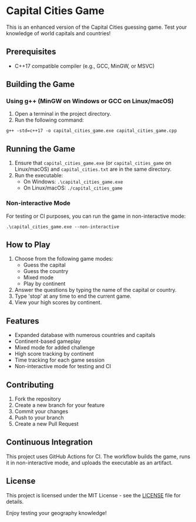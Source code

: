 # Capital Cities Game

This is an enhanced version of the Capital Cities guessing game. Test your knowledge of world capitals and countries!

## Prerequisites

- C++17 compatible compiler (e.g., GCC, MinGW, or MSVC)

## Building the Game

### Using g++ (MinGW on Windows or GCC on Linux/macOS)

1. Open a terminal in the project directory.
2. Run the following command:

```
g++ -std=c++17 -o capital_cities_game.exe capital_cities_game.cpp
```

## Running the Game

1. Ensure that `capital_cities_game.exe` (or `capital_cities_game` on Linux/macOS) and `capital_cities.txt` are in the same directory.
2. Run the executable:
   - On Windows: `.\capital_cities_game.exe`
   - On Linux/macOS: `./capital_cities_game`

### Non-interactive Mode

For testing or CI purposes, you can run the game in non-interactive mode:

```
.\capital_cities_game.exe --non-interactive
```

## How to Play

1. Choose from the following game modes:
   - Guess the capital
   - Guess the country
   - Mixed mode
   - Play by continent
2. Answer the questions by typing the name of the capital or country.
3. Type 'stop' at any time to end the current game.
4. View your high scores by continent.

## Features

- Expanded database with numerous countries and capitals
- Continent-based gameplay
- Mixed mode for added challenge
- High score tracking by continent
- Time tracking for each game session
- Non-interactive mode for testing and CI

## Contributing

1. Fork the repository
2. Create a new branch for your feature
3. Commit your changes
4. Push to your branch
5. Create a new Pull Request

## Continuous Integration

This project uses GitHub Actions for CI. The workflow builds the game, runs it in non-interactive mode, and uploads the executable as an artifact.

## License

This project is licensed under the MIT License - see the [LICENSE](LICENSE) file for details.

Enjoy testing your geography knowledge!
